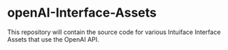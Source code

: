 # openAI-Interface-Assets

This repository will contain the source code for various Intuiface Interface Assets that use the OpenAI API. 